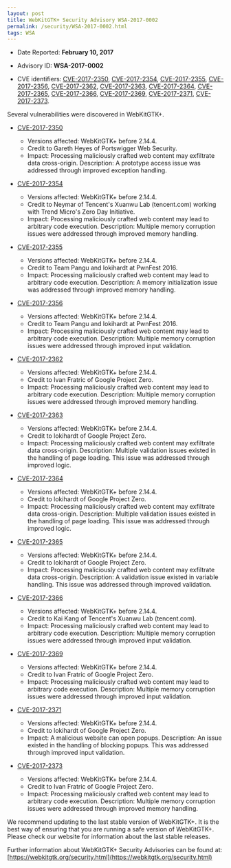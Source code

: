```yaml
---
layout: post
title: WebKitGTK+ Security Advisory WSA-2017-0002
permalink: /security/WSA-2017-0002.html
tags: WSA
---
```


* Date Reported: **February 10, 2017**

* Advisory ID: **WSA-2017-0002**

* CVE identifiers: [CVE-2017-2350](#CVE-2017-2350), [CVE-2017-2354](#CVE-2017-2354),
  [CVE-2017-2355](#CVE-2017-2355), [CVE-2017-2356](#CVE-2017-2356),
  [CVE-2017-2362](#CVE-2017-2362), [CVE-2017-2363](#CVE-2017-2363),
  [CVE-2017-2364](#CVE-2017-2364), [CVE-2017-2365](#CVE-2017-2365),
  [CVE-2017-2366](#CVE-2017-2366), [CVE-2017-2369](#CVE-2017-2369),
  [CVE-2017-2371](#CVE-2017-2371), [CVE-2017-2373](#CVE-2017-2373).


Several vulnerabilities were discovered in WebKitGTK+.

* <a name="CVE-2017-2350" href="https://cve.mitre.org/cgi-bin/cvename.cgi?name=CVE-2017-2350">CVE-2017-2350</a>
  * Versions affected: WebKitGTK+ before 2.14.4.
  * Credit to Gareth Heyes of Portswigger Web Security.
  * Impact: Processing maliciously crafted web content may exfiltrate
    data cross-origin. Description: A prototype access issue was
    addressed through improved exception handling.

* <a name="CVE-2017-2354" href="https://cve.mitre.org/cgi-bin/cvename.cgi?name=CVE-2017-2354">CVE-2017-2354</a>
  * Versions affected: WebKitGTK+ before 2.14.4.
  * Credit to Neymar of Tencent's Xuanwu Lab (tencent.com) working with
    Trend Micro's Zero Day Initiative.
  * Impact: Processing maliciously crafted web content may lead to
    arbitrary code execution. Description: Multiple memory corruption
    issues were addressed through improved memory handling.

* <a name="CVE-2017-2355" href="https://cve.mitre.org/cgi-bin/cvename.cgi?name=CVE-2017-2355">CVE-2017-2355</a>
  * Versions affected: WebKitGTK+ before 2.14.4.
  * Credit to Team Pangu and lokihardt at PwnFest 2016.
  * Impact: Processing maliciously crafted web content may lead to
    arbitrary code execution. Description: A memory initialization issue
    was addressed through improved memory handling.

* <a name="CVE-2017-2356" href="https://cve.mitre.org/cgi-bin/cvename.cgi?name=CVE-2017-2356">CVE-2017-2356</a>
  * Versions affected: WebKitGTK+ before 2.14.4.
  * Credit to Team Pangu and lokihardt at PwnFest 2016.
  * Impact: Processing maliciously crafted web content may lead to
    arbitrary code execution. Description: Multiple memory corruption
    issues were addressed through improved input validation.

* <a name="CVE-2017-2362" href="https://cve.mitre.org/cgi-bin/cvename.cgi?name=CVE-2017-2362">CVE-2017-2362</a>
  * Versions affected: WebKitGTK+ before 2.14.4.
  * Credit to Ivan Fratric of Google Project Zero.
  * Impact: Processing maliciously crafted web content may lead to
    arbitrary code execution. Description: Multiple memory corruption
    issues were addressed through improved memory handling.

* <a name="CVE-2017-2363" href="https://cve.mitre.org/cgi-bin/cvename.cgi?name=CVE-2017-2363">CVE-2017-2363</a>
  * Versions affected: WebKitGTK+ before 2.14.4.
  * Credit to lokihardt of Google Project Zero.
  * Impact: Processing maliciously crafted web content may exfiltrate
    data cross-origin. Description: Multiple validation issues existed
    in the handling of page loading. This issue was addressed through
    improved logic.

* <a name="CVE-2017-2364" href="https://cve.mitre.org/cgi-bin/cvename.cgi?name=CVE-2017-2364">CVE-2017-2364</a>
  * Versions affected: WebKitGTK+ before 2.14.4.
  * Credit to lokihardt of Google Project Zero.
  * Impact: Processing maliciously crafted web content may exfiltrate
    data cross-origin. Description: Multiple validation issues existed
    in the handling of page loading. This issue was addressed through
    improved logic.

* <a name="CVE-2017-2365" href="https://cve.mitre.org/cgi-bin/cvename.cgi?name=CVE-2017-2365">CVE-2017-2365</a>
  * Versions affected: WebKitGTK+ before 2.14.4.
  * Credit to lokihardt of Google Project Zero.
  * Impact: Processing maliciously crafted web content may exfiltrate
    data cross-origin. Description: A validation issue existed in
    variable handling. This issue was addressed through improved
    validation.

* <a name="CVE-2017-2366" href="https://cve.mitre.org/cgi-bin/cvename.cgi?name=CVE-2017-2366">CVE-2017-2366</a>
  * Versions affected: WebKitGTK+ before 2.14.4.
  * Credit to Kai Kang of Tencent's Xuanwu Lab (tencent.com).
  * Impact: Processing maliciously crafted web content may lead to
    arbitrary code execution. Description: Multiple memory corruption
    issues were addressed through improved input validation.

* <a name="CVE-2017-2369" href="https://cve.mitre.org/cgi-bin/cvename.cgi?name=CVE-2017-2369">CVE-2017-2369</a>
  * Versions affected: WebKitGTK+ before 2.14.4.
  * Credit to Ivan Fratric of Google Project Zero.
  * Impact: Processing maliciously crafted web content may lead to
    arbitrary code execution. Description: Multiple memory corruption
    issues were addressed through improved input validation.

* <a name="CVE-2017-2371" href="https://cve.mitre.org/cgi-bin/cvename.cgi?name=CVE-2017-2371">CVE-2017-2371</a>
  * Versions affected: WebKitGTK+ before 2.14.4.
  * Credit to lokihardt of Google Project Zero.
  * Impact: A malicious website can open popups. Description: An issue
    existed in the handling of blocking popups. This was addressed
    through improved input validation.

* <a name="CVE-2017-2373" href="https://cve.mitre.org/cgi-bin/cvename.cgi?name=CVE-2017-2373">CVE-2017-2373</a>
  * Versions affected: WebKitGTK+ before 2.14.4.
  * Credit to Ivan Fratric of Google Project Zero.
  * Impact: Processing maliciously crafted web content may lead to
    arbitrary code execution. Description: Multiple memory corruption
    issues were addressed through improved memory handling.


We recommend updating to the last stable version of WebKitGTK+. It is
the best way of ensuring that you are running a safe version of
WebKitGTK+. Please check our website for information about the last
stable releases.

Further information about WebKitGTK+ Security Advisories can be found at: 
[https://webkitgtk.org/security.html](https://webkitgtk.org/security.html)
